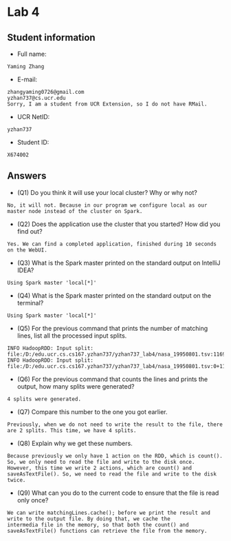 # Lab 4

## Student information

* Full name:
```
Yaming Zhang
``` 
* E-mail:
```
zhangyaming0726@gmail.com
yzhan737@cs.ucr.edu
Sorry, I am a student from UCR Extension, so I do not have RMail.
```
* UCR NetID:
```
yzhan737
```
* Student ID:
```
X674002
```

## Answers

* (Q1) Do you think it will use your local cluster? Why or why not?
```
No, it will not. Because in our program we configure local as our master node instead of the cluster on Spark.
```
* (Q2) Does the application use the cluster that you started? How did you find out?
```
Yes. We can find a completed application, finished during 10 seconds on the WebUI.
```
* (Q3) What is the Spark master printed on the standard output on IntelliJ IDEA?
```
Using Spark master 'local[*]'
```
* (Q4) What is the Spark master printed on the standard output on the terminal?
```
Using Spark master 'local[*]'
```
* (Q5) For the previous command that prints the number of matching lines, list all the processed input splits.
```
INFO HadoopRDD: Input split: file:/D:/edu.ucr.cs.cs167.yzhan737/yzhan737_lab4/nasa_19950801.tsv:1169610+1169610
INFO HadoopRDD: Input split: file:/D:/edu.ucr.cs.cs167.yzhan737/yzhan737_lab4/nasa_19950801.tsv:0+1169610
```
* (Q6) For the previous command that counts the lines and prints the output, how many splits were generated?
```
4 splits were generated.
```
* (Q7) Compare this number to the one you got earlier.
```
Previously, when we do not need to write the result to the file, there are 2 splits. This time, we have 4 splits. 
```
* (Q8) Explain why we get these numbers.
```
Because previously we only have 1 action on the RDD, which is count(). So, we only need to read the file and write to the disk once.
However, this time we write 2 actions, which are count() and saveAsTextFile(). So, we need to read the file and write to the disk twice.
```
* (Q9) What can you do to the current code to ensure that the file is read only once?
```
We can write matchingLines.cache(); before we print the result and write to the output file. By doing that, we cache the 
intermedia file in the memory, so that both the count() and saveAsTextFile() functions can retrieve the file from the memory.
```